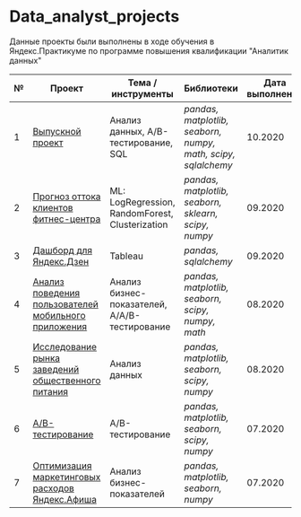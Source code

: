 # Data_analyst_projects
Данные проекты были выполнены в ходе обучения в Яндекс.Практикуме по программе повышения квалификации "Аналитик данных" 


№ | Проект | Тема / инструменты | Библиотеки | Дата выполнения
--- | --- | --- | --- | ---
1 | [Выпускной проект](https://github.com/rrishkulova/Data_analyst_projects/tree/main/%D0%92%D1%8B%D0%BF%D1%83%D1%81%D0%BA%D0%BD%D0%BE%D0%B9%20%D0%BF%D1%80%D0%BE%D0%B5%D0%BA%D1%82) | Анализ данных, A/B-тестирование, SQL | *pandas, matplotlib, seaborn, numpy, math, scipy, sqlalchemy* | 10.2020   
2 | [Прогноз оттока клиентов фитнес-центра](https://github.com/rrishkulova/Data_analyst_projects/tree/main/%D0%9F%D1%80%D0%BE%D0%B3%D0%BD%D0%BE%D0%B7%20%D0%BE%D1%82%D1%82%D0%BE%D0%BA%D0%B0%20%D0%BA%D0%BB%D0%B8%D0%B5%D0%BD%D1%82%D0%BE%D0%B2) |  ML: LogRegression, RandomForest, Clusterization | *pandas, matplotlib, seaborn, sklearn, scipy, numpy* | 09.2020
3 | [Дашборд для Яндекс.Дзен](https://github.com/rrishkulova/Data_analyst_projects/tree/main/%D0%94%D0%B0%D1%88%D0%B1%D0%BE%D1%80%D0%B4%20%D0%B4%D0%BB%D1%8F%20%D0%AF%D0%BD%D0%B4%D0%B5%D0%BA%D1%81.%D0%94%D0%B7%D0%B5%D0%BD) |  Tableau | *pandas, sqlalchemy* | 09.2020
4 | [Анализ поведения пользователей мобильного приложения](https://github.com/rrishkulova/Data_analyst_projects/tree/main/%D0%90%D0%BD%D0%B0%D0%BB%D0%B8%D0%B7%20%D0%BF%D0%BE%D0%B2%D0%B5%D0%B4%D0%B5%D0%BD%D0%B8%D1%8F%20%D0%BF%D0%BE%D0%BB%D1%8C%D0%B7%D0%BE%D0%B2%D0%B0%D1%82%D0%B5%D0%BB%D0%B5%D0%B9) |  Анализ бизнес-показателей, A/A/B-тестирование | *pandas, matplotlib, seaborn, scipy, numpy, math* | 08.2020
5 | [Исследование рынка заведений общественного питания](https://github.com/rrishkulova/Data_analyst_projects/tree/main/%D0%98%D1%81%D1%81%D0%BB%D0%B5%D0%B4%D0%BE%D0%B2%D0%B0%D0%BD%D0%B8%D0%B5%20%D1%80%D1%8B%D0%BD%D0%BA%D0%B0%20%D0%B7%D0%B0%D0%B2%D0%B5%D0%B4%D0%B5%D0%BD%D0%B8%D0%B9%20%D0%9E%D0%9F) |  Анализ данных | *pandas, matplotlib, seaborn, scipy, numpy* | 08.2020
6 | [A/B-тестирование](https://github.com/rrishkulova/Data_analyst_projects/tree/main/%D0%90%D0%92-%D1%82%D0%B5%D1%81%D1%82%D0%B8%D1%80%D0%BE%D0%B2%D0%B0%D0%BD%D0%B8%D0%B5) |  A/B-тестирование | *pandas, matplotlib, seaborn, scipy, numpy* | 07.2020
7 | [Оптимизация маркетинговых расходов Яндекс.Афиша](https://github.com/rrishkulova/Data_analyst_projects/tree/main/%D0%9E%D0%BF%D1%82%D0%B8%D0%BC%D0%B8%D0%B7%D0%B0%D1%86%D0%B8%D1%8F%20%D0%BC%D0%B0%D1%80%D0%BA%D0%B5%D1%82%D0%B8%D0%BD%D0%B3%D0%BE%D0%B2%D1%8B%D1%85%20%D1%80%D0%B0%D1%81%D1%85%D0%BE%D0%B4%D0%BE%D0%B2) |  Анализ бизнес-показателей | *pandas, matplotlib, seaborn, numpy* | 07.2020
